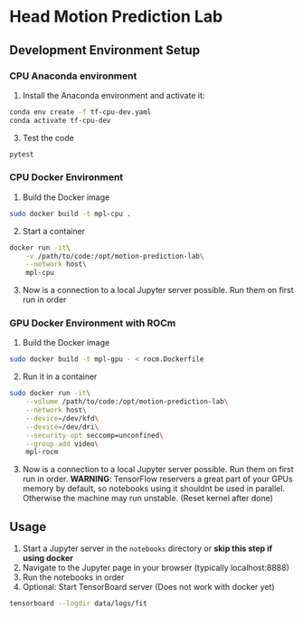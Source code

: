 # Head Motion Prediction Lab

## Development Environment Setup
### CPU Anaconda environment

1. Install the Anaconda environment and activate it:
```bash
conda env create -f tf-cpu-dev.yaml
conda activate tf-cpu-dev
```

3. Test the code
```bash
pytest
```

### CPU Docker Environment

1. Build the Docker image
```bash
sudo docker build -t mpl-cpu .
```

2. Start a container
```bash
docker run -it\
    -v /path/to/code:/opt/motion-prediction-lab\
    --network host\
    mpl-cpu
```

3. Now is a connection to a local Jupyter server possible. Run them on first run in order


### GPU Docker Environment with ROCm 

1. Build the Docker image
```bash
sudo docker build -t mpl-gpu - < rocm.Dockerfile
```

2. Run it in a container
```bash
sudo docker run -it\
    --volume /path/to/code:/opt/motion-prediction-lab\
    --network host\
    --device=/dev/kfd\
    --device=/dev/dri\
    --security-opt seccomp=unconfined\
    --group-add video\
    mpl-rocm
```

3. Now is a connection to a local Jupyter server possible. Run them on first run in order.
**WARNING**: TensorFlow reservers a great part of your GPUs memory by default, so notebooks using it shouldnt be used in parallel. Otherwise the machine may run unstable. (Reset kernel after done)


## Usage

1. Start a Jupyter server in the `notebooks` directory or **skip this step if using docker**
2. Navigate to the Jupyter page in your browser (typically localhost:8888)
3. Run the notebooks in order
4. Optional: Start TensorBoard server (Does not work with docker yet)
```bash
tensorboard --logdir data/logs/fit
```